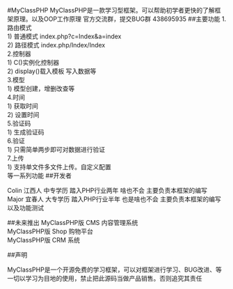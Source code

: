 #MyClassPHP
MyClassPHP是一款学习型框架。可以帮助初学者更快的了解框架原理。以及OOP工作原理
官方交流群，提交BUG群  438695935
##主要功能
1.路由模式  
    1) 普通模式 index.php?c=Index&a=index  
    2) 路径模式 index.php/Index/Index  
2.控制器  
    1) C()实例化控制器  
    2) display()载入模板 写入数据等  
3.模型  
    1) 模型创建，增删改查等  
4.时间  
    1) 获取时间  
    2) 设置时间  
5.验证码  
    1) 生成验证码  
6.验证  
    1) 只需简单两步即可对数据进行验证  
7.上传  
    1) 支持单文件多文件上传。自定义配置  
等一系列功能
##开发者

Colin 江西人 中专学历 踏入PHP行业两年 啥也不会 主要负责本框架的编写  
Major 宜春人 大专学历 踏入PHP行业半年 也是啥也不会 主要负责本框架的编写以及功能测试  

##未来推出
MyClassPHP版 CMS  内容管理系统  
MyClassPHP版 Shop 购物平台  
MyClassPHP版 CRM  系统  


##声明

MyClassPHP是一个开源免费的学习框架，可以对框架进行学习、BUG改进、等一切以学习为目地的使用，禁止把此源码当做产品销售。否则追究其责任